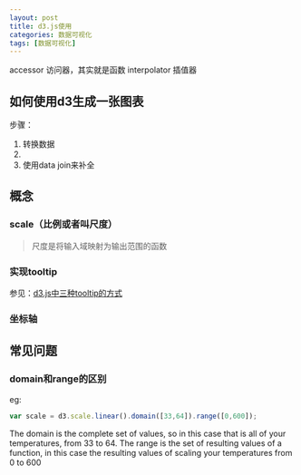 ```yaml
---
layout: post
title: d3.js使用
categories: 数据可视化
tags: [数据可视化]
---
```



accessor 访问器，其实就是函数
interpolator 插值器
## 如何使用d3生成一张图表
步骤：
1. 转换数据
2. 
3. 使用data join来补全 

## 概念
### scale（比例或者叫尺度）  
>尺度是将输入域映射为输出范围的函数

### 实现tooltip
参见：[d3.js中三种tooltip的方式](http://www.qiutianaimeili.com/html/page/2020/04/202043wq73x1bvv4.html)

### 坐标轴

## 常见问题

### domain和range的区别
eg:
```ts
var scale = d3.scale.linear().domain([33,64]).range([0,600]);
```
The domain is the complete set of values, so in this case that is all of your temperatures, from 33 to 64. The range is the set of resulting values of a function, in this case the resulting values of scaling your temperatures from 0 to 600
